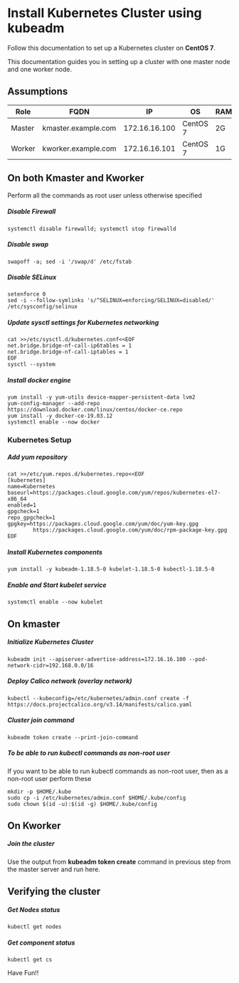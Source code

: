 # Install Kubernetes Cluster using kubeadm

Follow this documentation to set up a Kubernetes cluster on **CentOS 7**.

This documentation guides you in setting up a cluster with one master node and one worker node.

## Assumptions

| Role   | FQDN                | IP            | OS       | RAM | CPU |
| ------ | ------------------- | ------------- | -------- | --- | --- |
| Master | kmaster.example.com | 172.16.16.100 | CentOS 7 | 2G  | 2   |
| Worker | kworker.example.com | 172.16.16.101 | CentOS 7 | 1G  | 1   |

## On both Kmaster and Kworker

Perform all the commands as root user unless otherwise specified

##### Disable Firewall

```
systemctl disable firewalld; systemctl stop firewalld
```

##### Disable swap

```
swapoff -a; sed -i '/swap/d' /etc/fstab
```

##### Disable SELinux

```
setenforce 0
sed -i --follow-symlinks 's/^SELINUX=enforcing/SELINUX=disabled/' /etc/sysconfig/selinux
```

##### Update sysctl settings for Kubernetes networking

```
cat >>/etc/sysctl.d/kubernetes.conf<<EOF
net.bridge.bridge-nf-call-ip6tables = 1
net.bridge.bridge-nf-call-iptables = 1
EOF
sysctl --system
```

##### Install docker engine

```
yum install -y yum-utils device-mapper-persistent-data lvm2
yum-config-manager --add-repo https://download.docker.com/linux/centos/docker-ce.repo
yum install -y docker-ce-19.03.12
systemctl enable --now docker
```

### Kubernetes Setup

##### Add yum repository

```
cat >>/etc/yum.repos.d/kubernetes.repo<<EOF
[kubernetes]
name=Kubernetes
baseurl=https://packages.cloud.google.com/yum/repos/kubernetes-el7-x86_64
enabled=1
gpgcheck=1
repo_gpgcheck=1
gpgkey=https://packages.cloud.google.com/yum/doc/yum-key.gpg
        https://packages.cloud.google.com/yum/doc/rpm-package-key.gpg
EOF
```

##### Install Kubernetes components

```
yum install -y kubeadm-1.18.5-0 kubelet-1.18.5-0 kubectl-1.18.5-0
```

##### Enable and Start kubelet service

```
systemctl enable --now kubelet
```

## On kmaster

##### Initialize Kubernetes Cluster

```
kubeadm init --apiserver-advertise-address=172.16.16.100 --pod-network-cidr=192.168.0.0/16
```

##### Deploy Calico network (overlay network)

```
kubectl --kubeconfig=/etc/kubernetes/admin.conf create -f https://docs.projectcalico.org/v3.14/manifests/calico.yaml
```

##### Cluster join command

```
kubeadm token create --print-join-command
```

##### To be able to run kubectl commands as non-root user

If you want to be able to run kubectl commands as non-root user, then as a non-root user perform these

```
mkdir -p $HOME/.kube
sudo cp -i /etc/kubernetes/admin.conf $HOME/.kube/config
sudo chown $(id -u):$(id -g) $HOME/.kube/config

```

## On Kworker

##### Join the cluster

Use the output from **kubeadm token create** command in previous step from the master server and run here.

## Verifying the cluster

##### Get Nodes status

```
kubectl get nodes
```

##### Get component status

```
kubectl get cs
```

Have Fun!!
